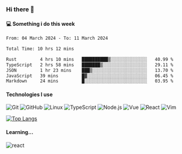 ### Hi there 👋

#### 💻 Something i do this week

<!--START_SECTION:waka-->

```txt
From: 04 March 2024 - To: 11 March 2024

Total Time: 10 hrs 12 mins

Rust         4 hrs 10 mins   ██████████▒░░░░░░░░░░░░░░   40.99 %
TypeScript   2 hrs 58 mins   ███████▒░░░░░░░░░░░░░░░░░   29.11 %
JSON         1 hr 23 mins    ███▒░░░░░░░░░░░░░░░░░░░░░   13.70 %
JavaScript   39 mins         █▓░░░░░░░░░░░░░░░░░░░░░░░   06.45 %
Markdown     24 mins         █░░░░░░░░░░░░░░░░░░░░░░░░   03.95 %
```

<!--END_SECTION:waka-->


#### Technologies I use
![Git](https://img.shields.io/badge/-Git-222222?style=flat&logo=git&logoColor=F05032)
![GitHub](https://img.shields.io/badge/-GitHub-181717?style=flat&logo=github)
![Linux](https://img.shields.io/badge/-Linux-222222?style=flat&logo=linux&logoColor=FCC624)
![TypeScript](https://img.shields.io/badge/-TypeScript-000000?style=flat&logo=typescript)
![Node.js](https://img.shields.io/badge/-Node.js-222222?style=flat&logo=node.js&logoColor=339933)
![Vue](https://img.shields.io/badge/-Vue-222222?style=flat&logo=Vue.js&logoColor=4FC08D)
![React](https://img.shields.io/badge/-React-222222?style=flat&logo=React&logoColor=blue)
![Vim](https://img.shields.io/badge/-Vim-222222?style=flat&logo=Vim&logoColor=green)

[![Top Langs](https://github-readme-stats.vercel.app/api/top-langs/?username=GodlessLiu&layout=compact)](https://github.com/anuraghazra/github-readme-stats)
#### Learning...
![react](https://img.shields.io/badge/react-18-blue.svg)
